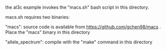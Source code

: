 the al3c example invokes the "macs.sh" bash script in this directory.  

macs.sh requires two binaries:

"macs": source code is available from https://github.com/gchen98/macs . Place the "macs" binary in this directory

"allele_spectrum": compile with the "make" command in this directory

